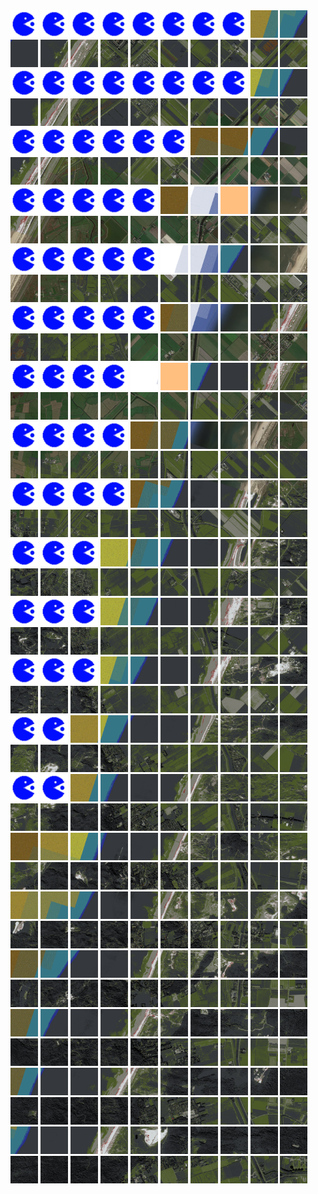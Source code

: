 <html>
<div>
<img src="https://github.com/HakkaTjakka/NL_TILE_MAP/blob/main/source.png" height="44" width="44">
<img src="https://github.com/HakkaTjakka/NL_TILE_MAP/blob/main/source.png" height="44" width="44">
<img src="https://github.com/HakkaTjakka/NL_TILE_MAP/blob/main/source.png" height="44" width="44">
<img src="https://github.com/HakkaTjakka/NL_TILE_MAP/blob/main/source.png" height="44" width="44">
<img src="https://github.com/HakkaTjakka/NL_TILE_MAP/blob/main/source.png" height="44" width="44">
<img src="https://github.com/HakkaTjakka/NL_TILE_MAP/blob/main/source.png" height="44" width="44">
<img src="https://github.com/HakkaTjakka/NL_TILE_MAP/blob/main/source.png" height="44" width="44">
<img src="https://github.com/HakkaTjakka/NL_TILE_MAP/blob/main/source.png" height="44" width="44">
<img src="https://github.com/HakkaTjakka/NL_TILE_MAP/blob/main/18/617/-1063/r.6178.-10630.png" height="44" width="44">
<img src="https://github.com/HakkaTjakka/NL_TILE_MAP/blob/main/18/617/-1063/r.6179.-10630.png" height="44" width="44">
<img src="https://github.com/HakkaTjakka/NL_TILE_MAP/blob/main/18/618/-1063/r.6180.-10630.png" height="44" width="44">
<img src="https://github.com/HakkaTjakka/NL_TILE_MAP/blob/main/18/618/-1063/r.6181.-10630.png" height="44" width="44">
<img src="https://github.com/HakkaTjakka/NL_TILE_MAP/blob/main/18/618/-1063/r.6182.-10630.png" height="44" width="44">
<img src="https://github.com/HakkaTjakka/NL_TILE_MAP/blob/main/18/618/-1063/r.6183.-10630.png" height="44" width="44">
<img src="https://github.com/HakkaTjakka/NL_TILE_MAP/blob/main/18/618/-1063/r.6184.-10630.png" height="44" width="44">
<img src="https://github.com/HakkaTjakka/NL_TILE_MAP/blob/main/18/618/-1063/r.6185.-10630.png" height="44" width="44">
<img src="https://github.com/HakkaTjakka/NL_TILE_MAP/blob/main/18/618/-1063/r.6186.-10630.png" height="44" width="44">
<img src="https://github.com/HakkaTjakka/NL_TILE_MAP/blob/main/18/618/-1063/r.6187.-10630.png" height="44" width="44">
<img src="https://github.com/HakkaTjakka/NL_TILE_MAP/blob/main/18/618/-1063/r.6188.-10630.png" height="44" width="44">
<img src="https://github.com/HakkaTjakka/NL_TILE_MAP/blob/main/18/618/-1063/r.6189.-10630.png" height="44" width="44">
<br>
<img src="https://github.com/HakkaTjakka/NL_TILE_MAP/blob/main/source.png" height="44" width="44">
<img src="https://github.com/HakkaTjakka/NL_TILE_MAP/blob/main/source.png" height="44" width="44">
<img src="https://github.com/HakkaTjakka/NL_TILE_MAP/blob/main/source.png" height="44" width="44">
<img src="https://github.com/HakkaTjakka/NL_TILE_MAP/blob/main/source.png" height="44" width="44">
<img src="https://github.com/HakkaTjakka/NL_TILE_MAP/blob/main/source.png" height="44" width="44">
<img src="https://github.com/HakkaTjakka/NL_TILE_MAP/blob/main/source.png" height="44" width="44">
<img src="https://github.com/HakkaTjakka/NL_TILE_MAP/blob/main/source.png" height="44" width="44">
<img src="https://github.com/HakkaTjakka/NL_TILE_MAP/blob/main/source.png" height="44" width="44">
<img src="https://github.com/HakkaTjakka/NL_TILE_MAP/blob/main/18/617/-1063/r.6178.-10629.png" height="44" width="44">
<img src="https://github.com/HakkaTjakka/NL_TILE_MAP/blob/main/18/617/-1063/r.6179.-10629.png" height="44" width="44">
<img src="https://github.com/HakkaTjakka/NL_TILE_MAP/blob/main/18/618/-1063/r.6180.-10629.png" height="44" width="44">
<img src="https://github.com/HakkaTjakka/NL_TILE_MAP/blob/main/18/618/-1063/r.6181.-10629.png" height="44" width="44">
<img src="https://github.com/HakkaTjakka/NL_TILE_MAP/blob/main/18/618/-1063/r.6182.-10629.png" height="44" width="44">
<img src="https://github.com/HakkaTjakka/NL_TILE_MAP/blob/main/18/618/-1063/r.6183.-10629.png" height="44" width="44">
<img src="https://github.com/HakkaTjakka/NL_TILE_MAP/blob/main/18/618/-1063/r.6184.-10629.png" height="44" width="44">
<img src="https://github.com/HakkaTjakka/NL_TILE_MAP/blob/main/18/618/-1063/r.6185.-10629.png" height="44" width="44">
<img src="https://github.com/HakkaTjakka/NL_TILE_MAP/blob/main/18/618/-1063/r.6186.-10629.png" height="44" width="44">
<img src="https://github.com/HakkaTjakka/NL_TILE_MAP/blob/main/18/618/-1063/r.6187.-10629.png" height="44" width="44">
<img src="https://github.com/HakkaTjakka/NL_TILE_MAP/blob/main/18/618/-1063/r.6188.-10629.png" height="44" width="44">
<img src="https://github.com/HakkaTjakka/NL_TILE_MAP/blob/main/18/618/-1063/r.6189.-10629.png" height="44" width="44">
<br>
<img src="https://github.com/HakkaTjakka/NL_TILE_MAP/blob/main/source.png" height="44" width="44">
<img src="https://github.com/HakkaTjakka/NL_TILE_MAP/blob/main/source.png" height="44" width="44">
<img src="https://github.com/HakkaTjakka/NL_TILE_MAP/blob/main/source.png" height="44" width="44">
<img src="https://github.com/HakkaTjakka/NL_TILE_MAP/blob/main/source.png" height="44" width="44">
<img src="https://github.com/HakkaTjakka/NL_TILE_MAP/blob/main/source.png" height="44" width="44">
<img src="https://github.com/HakkaTjakka/NL_TILE_MAP/blob/main/source.png" height="44" width="44">
<img src="https://github.com/HakkaTjakka/NL_TILE_MAP/blob/main/18/617/-1063/r.6176.-10628.png" height="44" width="44">
<img src="https://github.com/HakkaTjakka/NL_TILE_MAP/blob/main/18/617/-1063/r.6177.-10628.png" height="44" width="44">
<img src="https://github.com/HakkaTjakka/NL_TILE_MAP/blob/main/18/617/-1063/r.6178.-10628.png" height="44" width="44">
<img src="https://github.com/HakkaTjakka/NL_TILE_MAP/blob/main/18/617/-1063/r.6179.-10628.png" height="44" width="44">
<img src="https://github.com/HakkaTjakka/NL_TILE_MAP/blob/main/18/618/-1063/r.6180.-10628.png" height="44" width="44">
<img src="https://github.com/HakkaTjakka/NL_TILE_MAP/blob/main/18/618/-1063/r.6181.-10628.png" height="44" width="44">
<img src="https://github.com/HakkaTjakka/NL_TILE_MAP/blob/main/18/618/-1063/r.6182.-10628.png" height="44" width="44">
<img src="https://github.com/HakkaTjakka/NL_TILE_MAP/blob/main/18/618/-1063/r.6183.-10628.png" height="44" width="44">
<img src="https://github.com/HakkaTjakka/NL_TILE_MAP/blob/main/18/618/-1063/r.6184.-10628.png" height="44" width="44">
<img src="https://github.com/HakkaTjakka/NL_TILE_MAP/blob/main/18/618/-1063/r.6185.-10628.png" height="44" width="44">
<img src="https://github.com/HakkaTjakka/NL_TILE_MAP/blob/main/18/618/-1063/r.6186.-10628.png" height="44" width="44">
<img src="https://github.com/HakkaTjakka/NL_TILE_MAP/blob/main/18/618/-1063/r.6187.-10628.png" height="44" width="44">
<img src="https://github.com/HakkaTjakka/NL_TILE_MAP/blob/main/18/618/-1063/r.6188.-10628.png" height="44" width="44">
<img src="https://github.com/HakkaTjakka/NL_TILE_MAP/blob/main/18/618/-1063/r.6189.-10628.png" height="44" width="44">
<br>
<img src="https://github.com/HakkaTjakka/NL_TILE_MAP/blob/main/source.png" height="44" width="44">
<img src="https://github.com/HakkaTjakka/NL_TILE_MAP/blob/main/source.png" height="44" width="44">
<img src="https://github.com/HakkaTjakka/NL_TILE_MAP/blob/main/source.png" height="44" width="44">
<img src="https://github.com/HakkaTjakka/NL_TILE_MAP/blob/main/source.png" height="44" width="44">
<img src="https://github.com/HakkaTjakka/NL_TILE_MAP/blob/main/source.png" height="44" width="44">
<img src="https://github.com/HakkaTjakka/NL_TILE_MAP/blob/main/18/617/-1063/r.6175.-10627.png" height="44" width="44">
<img src="https://github.com/HakkaTjakka/NL_TILE_MAP/blob/main/18/617/-1063/r.6176.-10627.png" height="44" width="44">
<img src="https://github.com/HakkaTjakka/NL_TILE_MAP/blob/main/18/617/-1063/r.6177.-10627.png" height="44" width="44">
<img src="https://github.com/HakkaTjakka/NL_TILE_MAP/blob/main/18/617/-1063/r.6178.-10627.png" height="44" width="44">
<img src="https://github.com/HakkaTjakka/NL_TILE_MAP/blob/main/18/617/-1063/r.6179.-10627.png" height="44" width="44">
<img src="https://github.com/HakkaTjakka/NL_TILE_MAP/blob/main/18/618/-1063/r.6180.-10627.png" height="44" width="44">
<img src="https://github.com/HakkaTjakka/NL_TILE_MAP/blob/main/18/618/-1063/r.6181.-10627.png" height="44" width="44">
<img src="https://github.com/HakkaTjakka/NL_TILE_MAP/blob/main/18/618/-1063/r.6182.-10627.png" height="44" width="44">
<img src="https://github.com/HakkaTjakka/NL_TILE_MAP/blob/main/18/618/-1063/r.6183.-10627.png" height="44" width="44">
<img src="https://github.com/HakkaTjakka/NL_TILE_MAP/blob/main/18/618/-1063/r.6184.-10627.png" height="44" width="44">
<img src="https://github.com/HakkaTjakka/NL_TILE_MAP/blob/main/18/618/-1063/r.6185.-10627.png" height="44" width="44">
<img src="https://github.com/HakkaTjakka/NL_TILE_MAP/blob/main/18/618/-1063/r.6186.-10627.png" height="44" width="44">
<img src="https://github.com/HakkaTjakka/NL_TILE_MAP/blob/main/18/618/-1063/r.6187.-10627.png" height="44" width="44">
<img src="https://github.com/HakkaTjakka/NL_TILE_MAP/blob/main/18/618/-1063/r.6188.-10627.png" height="44" width="44">
<img src="https://github.com/HakkaTjakka/NL_TILE_MAP/blob/main/18/618/-1063/r.6189.-10627.png" height="44" width="44">
<br>
<img src="https://github.com/HakkaTjakka/NL_TILE_MAP/blob/main/source.png" height="44" width="44">
<img src="https://github.com/HakkaTjakka/NL_TILE_MAP/blob/main/source.png" height="44" width="44">
<img src="https://github.com/HakkaTjakka/NL_TILE_MAP/blob/main/source.png" height="44" width="44">
<img src="https://github.com/HakkaTjakka/NL_TILE_MAP/blob/main/source.png" height="44" width="44">
<img src="https://github.com/HakkaTjakka/NL_TILE_MAP/blob/main/source.png" height="44" width="44">
<img src="https://github.com/HakkaTjakka/NL_TILE_MAP/blob/main/18/617/-1063/r.6175.-10626.png" height="44" width="44">
<img src="https://github.com/HakkaTjakka/NL_TILE_MAP/blob/main/18/617/-1063/r.6176.-10626.png" height="44" width="44">
<img src="https://github.com/HakkaTjakka/NL_TILE_MAP/blob/main/18/617/-1063/r.6177.-10626.png" height="44" width="44">
<img src="https://github.com/HakkaTjakka/NL_TILE_MAP/blob/main/18/617/-1063/r.6178.-10626.png" height="44" width="44">
<img src="https://github.com/HakkaTjakka/NL_TILE_MAP/blob/main/18/617/-1063/r.6179.-10626.png" height="44" width="44">
<img src="https://github.com/HakkaTjakka/NL_TILE_MAP/blob/main/18/618/-1063/r.6180.-10626.png" height="44" width="44">
<img src="https://github.com/HakkaTjakka/NL_TILE_MAP/blob/main/18/618/-1063/r.6181.-10626.png" height="44" width="44">
<img src="https://github.com/HakkaTjakka/NL_TILE_MAP/blob/main/18/618/-1063/r.6182.-10626.png" height="44" width="44">
<img src="https://github.com/HakkaTjakka/NL_TILE_MAP/blob/main/18/618/-1063/r.6183.-10626.png" height="44" width="44">
<img src="https://github.com/HakkaTjakka/NL_TILE_MAP/blob/main/18/618/-1063/r.6184.-10626.png" height="44" width="44">
<img src="https://github.com/HakkaTjakka/NL_TILE_MAP/blob/main/18/618/-1063/r.6185.-10626.png" height="44" width="44">
<img src="https://github.com/HakkaTjakka/NL_TILE_MAP/blob/main/18/618/-1063/r.6186.-10626.png" height="44" width="44">
<img src="https://github.com/HakkaTjakka/NL_TILE_MAP/blob/main/18/618/-1063/r.6187.-10626.png" height="44" width="44">
<img src="https://github.com/HakkaTjakka/NL_TILE_MAP/blob/main/18/618/-1063/r.6188.-10626.png" height="44" width="44">
<img src="https://github.com/HakkaTjakka/NL_TILE_MAP/blob/main/18/618/-1063/r.6189.-10626.png" height="44" width="44">
<br>
<img src="https://github.com/HakkaTjakka/NL_TILE_MAP/blob/main/source.png" height="44" width="44">
<img src="https://github.com/HakkaTjakka/NL_TILE_MAP/blob/main/source.png" height="44" width="44">
<img src="https://github.com/HakkaTjakka/NL_TILE_MAP/blob/main/source.png" height="44" width="44">
<img src="https://github.com/HakkaTjakka/NL_TILE_MAP/blob/main/source.png" height="44" width="44">
<img src="https://github.com/HakkaTjakka/NL_TILE_MAP/blob/main/source.png" height="44" width="44">
<img src="https://github.com/HakkaTjakka/NL_TILE_MAP/blob/main/18/617/-1063/r.6175.-10625.png" height="44" width="44">
<img src="https://github.com/HakkaTjakka/NL_TILE_MAP/blob/main/18/617/-1063/r.6176.-10625.png" height="44" width="44">
<img src="https://github.com/HakkaTjakka/NL_TILE_MAP/blob/main/18/617/-1063/r.6177.-10625.png" height="44" width="44">
<img src="https://github.com/HakkaTjakka/NL_TILE_MAP/blob/main/18/617/-1063/r.6178.-10625.png" height="44" width="44">
<img src="https://github.com/HakkaTjakka/NL_TILE_MAP/blob/main/18/617/-1063/r.6179.-10625.png" height="44" width="44">
<img src="https://github.com/HakkaTjakka/NL_TILE_MAP/blob/main/18/618/-1063/r.6180.-10625.png" height="44" width="44">
<img src="https://github.com/HakkaTjakka/NL_TILE_MAP/blob/main/18/618/-1063/r.6181.-10625.png" height="44" width="44">
<img src="https://github.com/HakkaTjakka/NL_TILE_MAP/blob/main/18/618/-1063/r.6182.-10625.png" height="44" width="44">
<img src="https://github.com/HakkaTjakka/NL_TILE_MAP/blob/main/18/618/-1063/r.6183.-10625.png" height="44" width="44">
<img src="https://github.com/HakkaTjakka/NL_TILE_MAP/blob/main/18/618/-1063/r.6184.-10625.png" height="44" width="44">
<img src="https://github.com/HakkaTjakka/NL_TILE_MAP/blob/main/18/618/-1063/r.6185.-10625.png" height="44" width="44">
<img src="https://github.com/HakkaTjakka/NL_TILE_MAP/blob/main/18/618/-1063/r.6186.-10625.png" height="44" width="44">
<img src="https://github.com/HakkaTjakka/NL_TILE_MAP/blob/main/18/618/-1063/r.6187.-10625.png" height="44" width="44">
<img src="https://github.com/HakkaTjakka/NL_TILE_MAP/blob/main/18/618/-1063/r.6188.-10625.png" height="44" width="44">
<img src="https://github.com/HakkaTjakka/NL_TILE_MAP/blob/main/18/618/-1063/r.6189.-10625.png" height="44" width="44">
<br>
<img src="https://github.com/HakkaTjakka/NL_TILE_MAP/blob/main/source.png" height="44" width="44">
<img src="https://github.com/HakkaTjakka/NL_TILE_MAP/blob/main/source.png" height="44" width="44">
<img src="https://github.com/HakkaTjakka/NL_TILE_MAP/blob/main/source.png" height="44" width="44">
<img src="https://github.com/HakkaTjakka/NL_TILE_MAP/blob/main/source.png" height="44" width="44">
<img src="https://github.com/HakkaTjakka/NL_TILE_MAP/blob/main/18/617/-1063/r.6174.-10624.png" height="44" width="44">
<img src="https://github.com/HakkaTjakka/NL_TILE_MAP/blob/main/18/617/-1063/r.6175.-10624.png" height="44" width="44">
<img src="https://github.com/HakkaTjakka/NL_TILE_MAP/blob/main/18/617/-1063/r.6176.-10624.png" height="44" width="44">
<img src="https://github.com/HakkaTjakka/NL_TILE_MAP/blob/main/18/617/-1063/r.6177.-10624.png" height="44" width="44">
<img src="https://github.com/HakkaTjakka/NL_TILE_MAP/blob/main/18/617/-1063/r.6178.-10624.png" height="44" width="44">
<img src="https://github.com/HakkaTjakka/NL_TILE_MAP/blob/main/18/617/-1063/r.6179.-10624.png" height="44" width="44">
<img src="https://github.com/HakkaTjakka/NL_TILE_MAP/blob/main/18/618/-1063/r.6180.-10624.png" height="44" width="44">
<img src="https://github.com/HakkaTjakka/NL_TILE_MAP/blob/main/18/618/-1063/r.6181.-10624.png" height="44" width="44">
<img src="https://github.com/HakkaTjakka/NL_TILE_MAP/blob/main/18/618/-1063/r.6182.-10624.png" height="44" width="44">
<img src="https://github.com/HakkaTjakka/NL_TILE_MAP/blob/main/18/618/-1063/r.6183.-10624.png" height="44" width="44">
<img src="https://github.com/HakkaTjakka/NL_TILE_MAP/blob/main/18/618/-1063/r.6184.-10624.png" height="44" width="44">
<img src="https://github.com/HakkaTjakka/NL_TILE_MAP/blob/main/18/618/-1063/r.6185.-10624.png" height="44" width="44">
<img src="https://github.com/HakkaTjakka/NL_TILE_MAP/blob/main/18/618/-1063/r.6186.-10624.png" height="44" width="44">
<img src="https://github.com/HakkaTjakka/NL_TILE_MAP/blob/main/18/618/-1063/r.6187.-10624.png" height="44" width="44">
<img src="https://github.com/HakkaTjakka/NL_TILE_MAP/blob/main/18/618/-1063/r.6188.-10624.png" height="44" width="44">
<img src="https://github.com/HakkaTjakka/NL_TILE_MAP/blob/main/18/618/-1063/r.6189.-10624.png" height="44" width="44">
<br>
<img src="https://github.com/HakkaTjakka/NL_TILE_MAP/blob/main/source.png" height="44" width="44">
<img src="https://github.com/HakkaTjakka/NL_TILE_MAP/blob/main/source.png" height="44" width="44">
<img src="https://github.com/HakkaTjakka/NL_TILE_MAP/blob/main/source.png" height="44" width="44">
<img src="https://github.com/HakkaTjakka/NL_TILE_MAP/blob/main/source.png" height="44" width="44">
<img src="https://github.com/HakkaTjakka/NL_TILE_MAP/blob/main/18/617/-1063/r.6174.-10623.png" height="44" width="44">
<img src="https://github.com/HakkaTjakka/NL_TILE_MAP/blob/main/18/617/-1063/r.6175.-10623.png" height="44" width="44">
<img src="https://github.com/HakkaTjakka/NL_TILE_MAP/blob/main/18/617/-1063/r.6176.-10623.png" height="44" width="44">
<img src="https://github.com/HakkaTjakka/NL_TILE_MAP/blob/main/18/617/-1063/r.6177.-10623.png" height="44" width="44">
<img src="https://github.com/HakkaTjakka/NL_TILE_MAP/blob/main/18/617/-1063/r.6178.-10623.png" height="44" width="44">
<img src="https://github.com/HakkaTjakka/NL_TILE_MAP/blob/main/18/617/-1063/r.6179.-10623.png" height="44" width="44">
<img src="https://github.com/HakkaTjakka/NL_TILE_MAP/blob/main/18/618/-1063/r.6180.-10623.png" height="44" width="44">
<img src="https://github.com/HakkaTjakka/NL_TILE_MAP/blob/main/18/618/-1063/r.6181.-10623.png" height="44" width="44">
<img src="https://github.com/HakkaTjakka/NL_TILE_MAP/blob/main/18/618/-1063/r.6182.-10623.png" height="44" width="44">
<img src="https://github.com/HakkaTjakka/NL_TILE_MAP/blob/main/18/618/-1063/r.6183.-10623.png" height="44" width="44">
<img src="https://github.com/HakkaTjakka/NL_TILE_MAP/blob/main/18/618/-1063/r.6184.-10623.png" height="44" width="44">
<img src="https://github.com/HakkaTjakka/NL_TILE_MAP/blob/main/18/618/-1063/r.6185.-10623.png" height="44" width="44">
<img src="https://github.com/HakkaTjakka/NL_TILE_MAP/blob/main/18/618/-1063/r.6186.-10623.png" height="44" width="44">
<img src="https://github.com/HakkaTjakka/NL_TILE_MAP/blob/main/18/618/-1063/r.6187.-10623.png" height="44" width="44">
<img src="https://github.com/HakkaTjakka/NL_TILE_MAP/blob/main/18/618/-1063/r.6188.-10623.png" height="44" width="44">
<img src="https://github.com/HakkaTjakka/NL_TILE_MAP/blob/main/18/618/-1063/r.6189.-10623.png" height="44" width="44">
<br>
<img src="https://github.com/HakkaTjakka/NL_TILE_MAP/blob/main/source.png" height="44" width="44">
<img src="https://github.com/HakkaTjakka/NL_TILE_MAP/blob/main/source.png" height="44" width="44">
<img src="https://github.com/HakkaTjakka/NL_TILE_MAP/blob/main/source.png" height="44" width="44">
<img src="https://github.com/HakkaTjakka/NL_TILE_MAP/blob/main/source.png" height="44" width="44">
<img src="https://github.com/HakkaTjakka/NL_TILE_MAP/blob/main/18/617/-1063/r.6174.-10622.png" height="44" width="44">
<img src="https://github.com/HakkaTjakka/NL_TILE_MAP/blob/main/18/617/-1063/r.6175.-10622.png" height="44" width="44">
<img src="https://github.com/HakkaTjakka/NL_TILE_MAP/blob/main/18/617/-1063/r.6176.-10622.png" height="44" width="44">
<img src="https://github.com/HakkaTjakka/NL_TILE_MAP/blob/main/18/617/-1063/r.6177.-10622.png" height="44" width="44">
<img src="https://github.com/HakkaTjakka/NL_TILE_MAP/blob/main/18/617/-1063/r.6178.-10622.png" height="44" width="44">
<img src="https://github.com/HakkaTjakka/NL_TILE_MAP/blob/main/18/617/-1063/r.6179.-10622.png" height="44" width="44">
<img src="https://github.com/HakkaTjakka/NL_TILE_MAP/blob/main/18/618/-1063/r.6180.-10622.png" height="44" width="44">
<img src="https://github.com/HakkaTjakka/NL_TILE_MAP/blob/main/18/618/-1063/r.6181.-10622.png" height="44" width="44">
<img src="https://github.com/HakkaTjakka/NL_TILE_MAP/blob/main/18/618/-1063/r.6182.-10622.png" height="44" width="44">
<img src="https://github.com/HakkaTjakka/NL_TILE_MAP/blob/main/18/618/-1063/r.6183.-10622.png" height="44" width="44">
<img src="https://github.com/HakkaTjakka/NL_TILE_MAP/blob/main/18/618/-1063/r.6184.-10622.png" height="44" width="44">
<img src="https://github.com/HakkaTjakka/NL_TILE_MAP/blob/main/18/618/-1063/r.6185.-10622.png" height="44" width="44">
<img src="https://github.com/HakkaTjakka/NL_TILE_MAP/blob/main/18/618/-1063/r.6186.-10622.png" height="44" width="44">
<img src="https://github.com/HakkaTjakka/NL_TILE_MAP/blob/main/18/618/-1063/r.6187.-10622.png" height="44" width="44">
<img src="https://github.com/HakkaTjakka/NL_TILE_MAP/blob/main/18/618/-1063/r.6188.-10622.png" height="44" width="44">
<img src="https://github.com/HakkaTjakka/NL_TILE_MAP/blob/main/18/618/-1063/r.6189.-10622.png" height="44" width="44">
<br>
<img src="https://github.com/HakkaTjakka/NL_TILE_MAP/blob/main/source.png" height="44" width="44">
<img src="https://github.com/HakkaTjakka/NL_TILE_MAP/blob/main/source.png" height="44" width="44">
<img src="https://github.com/HakkaTjakka/NL_TILE_MAP/blob/main/source.png" height="44" width="44">
<img src="https://github.com/HakkaTjakka/NL_TILE_MAP/blob/main/18/617/-1063/r.6173.-10621.png" height="44" width="44">
<img src="https://github.com/HakkaTjakka/NL_TILE_MAP/blob/main/18/617/-1063/r.6174.-10621.png" height="44" width="44">
<img src="https://github.com/HakkaTjakka/NL_TILE_MAP/blob/main/18/617/-1063/r.6175.-10621.png" height="44" width="44">
<img src="https://github.com/HakkaTjakka/NL_TILE_MAP/blob/main/18/617/-1063/r.6176.-10621.png" height="44" width="44">
<img src="https://github.com/HakkaTjakka/NL_TILE_MAP/blob/main/18/617/-1063/r.6177.-10621.png" height="44" width="44">
<img src="https://github.com/HakkaTjakka/NL_TILE_MAP/blob/main/18/617/-1063/r.6178.-10621.png" height="44" width="44">
<img src="https://github.com/HakkaTjakka/NL_TILE_MAP/blob/main/18/617/-1063/r.6179.-10621.png" height="44" width="44">
<img src="https://github.com/HakkaTjakka/NL_TILE_MAP/blob/main/18/618/-1063/r.6180.-10621.png" height="44" width="44">
<img src="https://github.com/HakkaTjakka/NL_TILE_MAP/blob/main/18/618/-1063/r.6181.-10621.png" height="44" width="44">
<img src="https://github.com/HakkaTjakka/NL_TILE_MAP/blob/main/18/618/-1063/r.6182.-10621.png" height="44" width="44">
<img src="https://github.com/HakkaTjakka/NL_TILE_MAP/blob/main/18/618/-1063/r.6183.-10621.png" height="44" width="44">
<img src="https://github.com/HakkaTjakka/NL_TILE_MAP/blob/main/18/618/-1063/r.6184.-10621.png" height="44" width="44">
<img src="https://github.com/HakkaTjakka/NL_TILE_MAP/blob/main/18/618/-1063/r.6185.-10621.png" height="44" width="44">
<img src="https://github.com/HakkaTjakka/NL_TILE_MAP/blob/main/18/618/-1063/r.6186.-10621.png" height="44" width="44">
<img src="https://github.com/HakkaTjakka/NL_TILE_MAP/blob/main/18/618/-1063/r.6187.-10621.png" height="44" width="44">
<img src="https://github.com/HakkaTjakka/NL_TILE_MAP/blob/main/18/618/-1063/r.6188.-10621.png" height="44" width="44">
<img src="https://github.com/HakkaTjakka/NL_TILE_MAP/blob/main/18/618/-1063/r.6189.-10621.png" height="44" width="44">
<br>
<img src="https://github.com/HakkaTjakka/NL_TILE_MAP/blob/main/source.png" height="44" width="44">
<img src="https://github.com/HakkaTjakka/NL_TILE_MAP/blob/main/source.png" height="44" width="44">
<img src="https://github.com/HakkaTjakka/NL_TILE_MAP/blob/main/source.png" height="44" width="44">
<img src="https://github.com/HakkaTjakka/NL_TILE_MAP/blob/main/18/617/-1062/r.6173.-10620.png" height="44" width="44">
<img src="https://github.com/HakkaTjakka/NL_TILE_MAP/blob/main/18/617/-1062/r.6174.-10620.png" height="44" width="44">
<img src="https://github.com/HakkaTjakka/NL_TILE_MAP/blob/main/18/617/-1062/r.6175.-10620.png" height="44" width="44">
<img src="https://github.com/HakkaTjakka/NL_TILE_MAP/blob/main/18/617/-1062/r.6176.-10620.png" height="44" width="44">
<img src="https://github.com/HakkaTjakka/NL_TILE_MAP/blob/main/18/617/-1062/r.6177.-10620.png" height="44" width="44">
<img src="https://github.com/HakkaTjakka/NL_TILE_MAP/blob/main/18/617/-1062/r.6178.-10620.png" height="44" width="44">
<img src="https://github.com/HakkaTjakka/NL_TILE_MAP/blob/main/18/617/-1062/r.6179.-10620.png" height="44" width="44">
<img src="https://github.com/HakkaTjakka/NL_TILE_MAP/blob/main/18/618/-1062/r.6180.-10620.png" height="44" width="44">
<img src="https://github.com/HakkaTjakka/NL_TILE_MAP/blob/main/18/618/-1062/r.6181.-10620.png" height="44" width="44">
<img src="https://github.com/HakkaTjakka/NL_TILE_MAP/blob/main/18/618/-1062/r.6182.-10620.png" height="44" width="44">
<img src="https://github.com/HakkaTjakka/NL_TILE_MAP/blob/main/18/618/-1062/r.6183.-10620.png" height="44" width="44">
<img src="https://github.com/HakkaTjakka/NL_TILE_MAP/blob/main/18/618/-1062/r.6184.-10620.png" height="44" width="44">
<img src="https://github.com/HakkaTjakka/NL_TILE_MAP/blob/main/18/618/-1062/r.6185.-10620.png" height="44" width="44">
<img src="https://github.com/HakkaTjakka/NL_TILE_MAP/blob/main/18/618/-1062/r.6186.-10620.png" height="44" width="44">
<img src="https://github.com/HakkaTjakka/NL_TILE_MAP/blob/main/18/618/-1062/r.6187.-10620.png" height="44" width="44">
<img src="https://github.com/HakkaTjakka/NL_TILE_MAP/blob/main/18/618/-1062/r.6188.-10620.png" height="44" width="44">
<img src="https://github.com/HakkaTjakka/NL_TILE_MAP/blob/main/18/618/-1062/r.6189.-10620.png" height="44" width="44">
<br>
<img src="https://github.com/HakkaTjakka/NL_TILE_MAP/blob/main/source.png" height="44" width="44">
<img src="https://github.com/HakkaTjakka/NL_TILE_MAP/blob/main/source.png" height="44" width="44">
<img src="https://github.com/HakkaTjakka/NL_TILE_MAP/blob/main/source.png" height="44" width="44">
<img src="https://github.com/HakkaTjakka/NL_TILE_MAP/blob/main/18/617/-1062/r.6173.-10619.png" height="44" width="44">
<img src="https://github.com/HakkaTjakka/NL_TILE_MAP/blob/main/18/617/-1062/r.6174.-10619.png" height="44" width="44">
<img src="https://github.com/HakkaTjakka/NL_TILE_MAP/blob/main/18/617/-1062/r.6175.-10619.png" height="44" width="44">
<img src="https://github.com/HakkaTjakka/NL_TILE_MAP/blob/main/18/617/-1062/r.6176.-10619.png" height="44" width="44">
<img src="https://github.com/HakkaTjakka/NL_TILE_MAP/blob/main/18/617/-1062/r.6177.-10619.png" height="44" width="44">
<img src="https://github.com/HakkaTjakka/NL_TILE_MAP/blob/main/18/617/-1062/r.6178.-10619.png" height="44" width="44">
<img src="https://github.com/HakkaTjakka/NL_TILE_MAP/blob/main/18/617/-1062/r.6179.-10619.png" height="44" width="44">
<img src="https://github.com/HakkaTjakka/NL_TILE_MAP/blob/main/18/618/-1062/r.6180.-10619.png" height="44" width="44">
<img src="https://github.com/HakkaTjakka/NL_TILE_MAP/blob/main/18/618/-1062/r.6181.-10619.png" height="44" width="44">
<img src="https://github.com/HakkaTjakka/NL_TILE_MAP/blob/main/18/618/-1062/r.6182.-10619.png" height="44" width="44">
<img src="https://github.com/HakkaTjakka/NL_TILE_MAP/blob/main/18/618/-1062/r.6183.-10619.png" height="44" width="44">
<img src="https://github.com/HakkaTjakka/NL_TILE_MAP/blob/main/18/618/-1062/r.6184.-10619.png" height="44" width="44">
<img src="https://github.com/HakkaTjakka/NL_TILE_MAP/blob/main/18/618/-1062/r.6185.-10619.png" height="44" width="44">
<img src="https://github.com/HakkaTjakka/NL_TILE_MAP/blob/main/18/618/-1062/r.6186.-10619.png" height="44" width="44">
<img src="https://github.com/HakkaTjakka/NL_TILE_MAP/blob/main/18/618/-1062/r.6187.-10619.png" height="44" width="44">
<img src="https://github.com/HakkaTjakka/NL_TILE_MAP/blob/main/18/618/-1062/r.6188.-10619.png" height="44" width="44">
<img src="https://github.com/HakkaTjakka/NL_TILE_MAP/blob/main/18/618/-1062/r.6189.-10619.png" height="44" width="44">
<br>
<img src="https://github.com/HakkaTjakka/NL_TILE_MAP/blob/main/source.png" height="44" width="44">
<img src="https://github.com/HakkaTjakka/NL_TILE_MAP/blob/main/source.png" height="44" width="44">
<img src="https://github.com/HakkaTjakka/NL_TILE_MAP/blob/main/18/617/-1062/r.6172.-10618.png" height="44" width="44">
<img src="https://github.com/HakkaTjakka/NL_TILE_MAP/blob/main/18/617/-1062/r.6173.-10618.png" height="44" width="44">
<img src="https://github.com/HakkaTjakka/NL_TILE_MAP/blob/main/18/617/-1062/r.6174.-10618.png" height="44" width="44">
<img src="https://github.com/HakkaTjakka/NL_TILE_MAP/blob/main/18/617/-1062/r.6175.-10618.png" height="44" width="44">
<img src="https://github.com/HakkaTjakka/NL_TILE_MAP/blob/main/18/617/-1062/r.6176.-10618.png" height="44" width="44">
<img src="https://github.com/HakkaTjakka/NL_TILE_MAP/blob/main/18/617/-1062/r.6177.-10618.png" height="44" width="44">
<img src="https://github.com/HakkaTjakka/NL_TILE_MAP/blob/main/18/617/-1062/r.6178.-10618.png" height="44" width="44">
<img src="https://github.com/HakkaTjakka/NL_TILE_MAP/blob/main/18/617/-1062/r.6179.-10618.png" height="44" width="44">
<img src="https://github.com/HakkaTjakka/NL_TILE_MAP/blob/main/18/618/-1062/r.6180.-10618.png" height="44" width="44">
<img src="https://github.com/HakkaTjakka/NL_TILE_MAP/blob/main/18/618/-1062/r.6181.-10618.png" height="44" width="44">
<img src="https://github.com/HakkaTjakka/NL_TILE_MAP/blob/main/18/618/-1062/r.6182.-10618.png" height="44" width="44">
<img src="https://github.com/HakkaTjakka/NL_TILE_MAP/blob/main/18/618/-1062/r.6183.-10618.png" height="44" width="44">
<img src="https://github.com/HakkaTjakka/NL_TILE_MAP/blob/main/18/618/-1062/r.6184.-10618.png" height="44" width="44">
<img src="https://github.com/HakkaTjakka/NL_TILE_MAP/blob/main/18/618/-1062/r.6185.-10618.png" height="44" width="44">
<img src="https://github.com/HakkaTjakka/NL_TILE_MAP/blob/main/18/618/-1062/r.6186.-10618.png" height="44" width="44">
<img src="https://github.com/HakkaTjakka/NL_TILE_MAP/blob/main/18/618/-1062/r.6187.-10618.png" height="44" width="44">
<img src="https://github.com/HakkaTjakka/NL_TILE_MAP/blob/main/18/618/-1062/r.6188.-10618.png" height="44" width="44">
<img src="https://github.com/HakkaTjakka/NL_TILE_MAP/blob/main/18/618/-1062/r.6189.-10618.png" height="44" width="44">
<br>
<img src="https://github.com/HakkaTjakka/NL_TILE_MAP/blob/main/source.png" height="44" width="44">
<img src="https://github.com/HakkaTjakka/NL_TILE_MAP/blob/main/source.png" height="44" width="44">
<img src="https://github.com/HakkaTjakka/NL_TILE_MAP/blob/main/18/617/-1062/r.6172.-10617.png" height="44" width="44">
<img src="https://github.com/HakkaTjakka/NL_TILE_MAP/blob/main/18/617/-1062/r.6173.-10617.png" height="44" width="44">
<img src="https://github.com/HakkaTjakka/NL_TILE_MAP/blob/main/18/617/-1062/r.6174.-10617.png" height="44" width="44">
<img src="https://github.com/HakkaTjakka/NL_TILE_MAP/blob/main/18/617/-1062/r.6175.-10617.png" height="44" width="44">
<img src="https://github.com/HakkaTjakka/NL_TILE_MAP/blob/main/18/617/-1062/r.6176.-10617.png" height="44" width="44">
<img src="https://github.com/HakkaTjakka/NL_TILE_MAP/blob/main/18/617/-1062/r.6177.-10617.png" height="44" width="44">
<img src="https://github.com/HakkaTjakka/NL_TILE_MAP/blob/main/18/617/-1062/r.6178.-10617.png" height="44" width="44">
<img src="https://github.com/HakkaTjakka/NL_TILE_MAP/blob/main/18/617/-1062/r.6179.-10617.png" height="44" width="44">
<img src="https://github.com/HakkaTjakka/NL_TILE_MAP/blob/main/18/618/-1062/r.6180.-10617.png" height="44" width="44">
<img src="https://github.com/HakkaTjakka/NL_TILE_MAP/blob/main/18/618/-1062/r.6181.-10617.png" height="44" width="44">
<img src="https://github.com/HakkaTjakka/NL_TILE_MAP/blob/main/18/618/-1062/r.6182.-10617.png" height="44" width="44">
<img src="https://github.com/HakkaTjakka/NL_TILE_MAP/blob/main/18/618/-1062/r.6183.-10617.png" height="44" width="44">
<img src="https://github.com/HakkaTjakka/NL_TILE_MAP/blob/main/18/618/-1062/r.6184.-10617.png" height="44" width="44">
<img src="https://github.com/HakkaTjakka/NL_TILE_MAP/blob/main/18/618/-1062/r.6185.-10617.png" height="44" width="44">
<img src="https://github.com/HakkaTjakka/NL_TILE_MAP/blob/main/18/618/-1062/r.6186.-10617.png" height="44" width="44">
<img src="https://github.com/HakkaTjakka/NL_TILE_MAP/blob/main/18/618/-1062/r.6187.-10617.png" height="44" width="44">
<img src="https://github.com/HakkaTjakka/NL_TILE_MAP/blob/main/18/618/-1062/r.6188.-10617.png" height="44" width="44">
<img src="https://github.com/HakkaTjakka/NL_TILE_MAP/blob/main/18/618/-1062/r.6189.-10617.png" height="44" width="44">
<br>
<img src="https://github.com/HakkaTjakka/NL_TILE_MAP/blob/main/18/617/-1062/r.6170.-10616.png" height="44" width="44">
<img src="https://github.com/HakkaTjakka/NL_TILE_MAP/blob/main/18/617/-1062/r.6171.-10616.png" height="44" width="44">
<img src="https://github.com/HakkaTjakka/NL_TILE_MAP/blob/main/18/617/-1062/r.6172.-10616.png" height="44" width="44">
<img src="https://github.com/HakkaTjakka/NL_TILE_MAP/blob/main/18/617/-1062/r.6173.-10616.png" height="44" width="44">
<img src="https://github.com/HakkaTjakka/NL_TILE_MAP/blob/main/18/617/-1062/r.6174.-10616.png" height="44" width="44">
<img src="https://github.com/HakkaTjakka/NL_TILE_MAP/blob/main/18/617/-1062/r.6175.-10616.png" height="44" width="44">
<img src="https://github.com/HakkaTjakka/NL_TILE_MAP/blob/main/18/617/-1062/r.6176.-10616.png" height="44" width="44">
<img src="https://github.com/HakkaTjakka/NL_TILE_MAP/blob/main/18/617/-1062/r.6177.-10616.png" height="44" width="44">
<img src="https://github.com/HakkaTjakka/NL_TILE_MAP/blob/main/18/617/-1062/r.6178.-10616.png" height="44" width="44">
<img src="https://github.com/HakkaTjakka/NL_TILE_MAP/blob/main/18/617/-1062/r.6179.-10616.png" height="44" width="44">
<img src="https://github.com/HakkaTjakka/NL_TILE_MAP/blob/main/18/618/-1062/r.6180.-10616.png" height="44" width="44">
<img src="https://github.com/HakkaTjakka/NL_TILE_MAP/blob/main/18/618/-1062/r.6181.-10616.png" height="44" width="44">
<img src="https://github.com/HakkaTjakka/NL_TILE_MAP/blob/main/18/618/-1062/r.6182.-10616.png" height="44" width="44">
<img src="https://github.com/HakkaTjakka/NL_TILE_MAP/blob/main/18/618/-1062/r.6183.-10616.png" height="44" width="44">
<img src="https://github.com/HakkaTjakka/NL_TILE_MAP/blob/main/18/618/-1062/r.6184.-10616.png" height="44" width="44">
<img src="https://github.com/HakkaTjakka/NL_TILE_MAP/blob/main/18/618/-1062/r.6185.-10616.png" height="44" width="44">
<img src="https://github.com/HakkaTjakka/NL_TILE_MAP/blob/main/18/618/-1062/r.6186.-10616.png" height="44" width="44">
<img src="https://github.com/HakkaTjakka/NL_TILE_MAP/blob/main/18/618/-1062/r.6187.-10616.png" height="44" width="44">
<img src="https://github.com/HakkaTjakka/NL_TILE_MAP/blob/main/18/618/-1062/r.6188.-10616.png" height="44" width="44">
<img src="https://github.com/HakkaTjakka/NL_TILE_MAP/blob/main/18/618/-1062/r.6189.-10616.png" height="44" width="44">
<br>
<img src="https://github.com/HakkaTjakka/NL_TILE_MAP/blob/main/18/617/-1062/r.6170.-10615.png" height="44" width="44">
<img src="https://github.com/HakkaTjakka/NL_TILE_MAP/blob/main/18/617/-1062/r.6171.-10615.png" height="44" width="44">
<img src="https://github.com/HakkaTjakka/NL_TILE_MAP/blob/main/18/617/-1062/r.6172.-10615.png" height="44" width="44">
<img src="https://github.com/HakkaTjakka/NL_TILE_MAP/blob/main/18/617/-1062/r.6173.-10615.png" height="44" width="44">
<img src="https://github.com/HakkaTjakka/NL_TILE_MAP/blob/main/18/617/-1062/r.6174.-10615.png" height="44" width="44">
<img src="https://github.com/HakkaTjakka/NL_TILE_MAP/blob/main/18/617/-1062/r.6175.-10615.png" height="44" width="44">
<img src="https://github.com/HakkaTjakka/NL_TILE_MAP/blob/main/18/617/-1062/r.6176.-10615.png" height="44" width="44">
<img src="https://github.com/HakkaTjakka/NL_TILE_MAP/blob/main/18/617/-1062/r.6177.-10615.png" height="44" width="44">
<img src="https://github.com/HakkaTjakka/NL_TILE_MAP/blob/main/18/617/-1062/r.6178.-10615.png" height="44" width="44">
<img src="https://github.com/HakkaTjakka/NL_TILE_MAP/blob/main/18/617/-1062/r.6179.-10615.png" height="44" width="44">
<img src="https://github.com/HakkaTjakka/NL_TILE_MAP/blob/main/18/618/-1062/r.6180.-10615.png" height="44" width="44">
<img src="https://github.com/HakkaTjakka/NL_TILE_MAP/blob/main/18/618/-1062/r.6181.-10615.png" height="44" width="44">
<img src="https://github.com/HakkaTjakka/NL_TILE_MAP/blob/main/18/618/-1062/r.6182.-10615.png" height="44" width="44">
<img src="https://github.com/HakkaTjakka/NL_TILE_MAP/blob/main/18/618/-1062/r.6183.-10615.png" height="44" width="44">
<img src="https://github.com/HakkaTjakka/NL_TILE_MAP/blob/main/18/618/-1062/r.6184.-10615.png" height="44" width="44">
<img src="https://github.com/HakkaTjakka/NL_TILE_MAP/blob/main/18/618/-1062/r.6185.-10615.png" height="44" width="44">
<img src="https://github.com/HakkaTjakka/NL_TILE_MAP/blob/main/18/618/-1062/r.6186.-10615.png" height="44" width="44">
<img src="https://github.com/HakkaTjakka/NL_TILE_MAP/blob/main/18/618/-1062/r.6187.-10615.png" height="44" width="44">
<img src="https://github.com/HakkaTjakka/NL_TILE_MAP/blob/main/18/618/-1062/r.6188.-10615.png" height="44" width="44">
<img src="https://github.com/HakkaTjakka/NL_TILE_MAP/blob/main/18/618/-1062/r.6189.-10615.png" height="44" width="44">
<br>
<img src="https://github.com/HakkaTjakka/NL_TILE_MAP/blob/main/18/617/-1062/r.6170.-10614.png" height="44" width="44">
<img src="https://github.com/HakkaTjakka/NL_TILE_MAP/blob/main/18/617/-1062/r.6171.-10614.png" height="44" width="44">
<img src="https://github.com/HakkaTjakka/NL_TILE_MAP/blob/main/18/617/-1062/r.6172.-10614.png" height="44" width="44">
<img src="https://github.com/HakkaTjakka/NL_TILE_MAP/blob/main/18/617/-1062/r.6173.-10614.png" height="44" width="44">
<img src="https://github.com/HakkaTjakka/NL_TILE_MAP/blob/main/18/617/-1062/r.6174.-10614.png" height="44" width="44">
<img src="https://github.com/HakkaTjakka/NL_TILE_MAP/blob/main/18/617/-1062/r.6175.-10614.png" height="44" width="44">
<img src="https://github.com/HakkaTjakka/NL_TILE_MAP/blob/main/18/617/-1062/r.6176.-10614.png" height="44" width="44">
<img src="https://github.com/HakkaTjakka/NL_TILE_MAP/blob/main/18/617/-1062/r.6177.-10614.png" height="44" width="44">
<img src="https://github.com/HakkaTjakka/NL_TILE_MAP/blob/main/18/617/-1062/r.6178.-10614.png" height="44" width="44">
<img src="https://github.com/HakkaTjakka/NL_TILE_MAP/blob/main/18/617/-1062/r.6179.-10614.png" height="44" width="44">
<img src="https://github.com/HakkaTjakka/NL_TILE_MAP/blob/main/18/618/-1062/r.6180.-10614.png" height="44" width="44">
<img src="https://github.com/HakkaTjakka/NL_TILE_MAP/blob/main/18/618/-1062/r.6181.-10614.png" height="44" width="44">
<img src="https://github.com/HakkaTjakka/NL_TILE_MAP/blob/main/18/618/-1062/r.6182.-10614.png" height="44" width="44">
<img src="https://github.com/HakkaTjakka/NL_TILE_MAP/blob/main/18/618/-1062/r.6183.-10614.png" height="44" width="44">
<img src="https://github.com/HakkaTjakka/NL_TILE_MAP/blob/main/18/618/-1062/r.6184.-10614.png" height="44" width="44">
<img src="https://github.com/HakkaTjakka/NL_TILE_MAP/blob/main/18/618/-1062/r.6185.-10614.png" height="44" width="44">
<img src="https://github.com/HakkaTjakka/NL_TILE_MAP/blob/main/18/618/-1062/r.6186.-10614.png" height="44" width="44">
<img src="https://github.com/HakkaTjakka/NL_TILE_MAP/blob/main/18/618/-1062/r.6187.-10614.png" height="44" width="44">
<img src="https://github.com/HakkaTjakka/NL_TILE_MAP/blob/main/18/618/-1062/r.6188.-10614.png" height="44" width="44">
<img src="https://github.com/HakkaTjakka/NL_TILE_MAP/blob/main/18/618/-1062/r.6189.-10614.png" height="44" width="44">
<br>
<img src="https://github.com/HakkaTjakka/NL_TILE_MAP/blob/main/18/617/-1062/r.6170.-10613.png" height="44" width="44">
<img src="https://github.com/HakkaTjakka/NL_TILE_MAP/blob/main/18/617/-1062/r.6171.-10613.png" height="44" width="44">
<img src="https://github.com/HakkaTjakka/NL_TILE_MAP/blob/main/18/617/-1062/r.6172.-10613.png" height="44" width="44">
<img src="https://github.com/HakkaTjakka/NL_TILE_MAP/blob/main/18/617/-1062/r.6173.-10613.png" height="44" width="44">
<img src="https://github.com/HakkaTjakka/NL_TILE_MAP/blob/main/18/617/-1062/r.6174.-10613.png" height="44" width="44">
<img src="https://github.com/HakkaTjakka/NL_TILE_MAP/blob/main/18/617/-1062/r.6175.-10613.png" height="44" width="44">
<img src="https://github.com/HakkaTjakka/NL_TILE_MAP/blob/main/18/617/-1062/r.6176.-10613.png" height="44" width="44">
<img src="https://github.com/HakkaTjakka/NL_TILE_MAP/blob/main/18/617/-1062/r.6177.-10613.png" height="44" width="44">
<img src="https://github.com/HakkaTjakka/NL_TILE_MAP/blob/main/18/617/-1062/r.6178.-10613.png" height="44" width="44">
<img src="https://github.com/HakkaTjakka/NL_TILE_MAP/blob/main/18/617/-1062/r.6179.-10613.png" height="44" width="44">
<img src="https://github.com/HakkaTjakka/NL_TILE_MAP/blob/main/18/618/-1062/r.6180.-10613.png" height="44" width="44">
<img src="https://github.com/HakkaTjakka/NL_TILE_MAP/blob/main/18/618/-1062/r.6181.-10613.png" height="44" width="44">
<img src="https://github.com/HakkaTjakka/NL_TILE_MAP/blob/main/18/618/-1062/r.6182.-10613.png" height="44" width="44">
<img src="https://github.com/HakkaTjakka/NL_TILE_MAP/blob/main/18/618/-1062/r.6183.-10613.png" height="44" width="44">
<img src="https://github.com/HakkaTjakka/NL_TILE_MAP/blob/main/18/618/-1062/r.6184.-10613.png" height="44" width="44">
<img src="https://github.com/HakkaTjakka/NL_TILE_MAP/blob/main/18/618/-1062/r.6185.-10613.png" height="44" width="44">
<img src="https://github.com/HakkaTjakka/NL_TILE_MAP/blob/main/18/618/-1062/r.6186.-10613.png" height="44" width="44">
<img src="https://github.com/HakkaTjakka/NL_TILE_MAP/blob/main/18/618/-1062/r.6187.-10613.png" height="44" width="44">
<img src="https://github.com/HakkaTjakka/NL_TILE_MAP/blob/main/18/618/-1062/r.6188.-10613.png" height="44" width="44">
<img src="https://github.com/HakkaTjakka/NL_TILE_MAP/blob/main/18/618/-1062/r.6189.-10613.png" height="44" width="44">
<br>
<img src="https://github.com/HakkaTjakka/NL_TILE_MAP/blob/main/18/617/-1062/r.6170.-10612.png" height="44" width="44">
<img src="https://github.com/HakkaTjakka/NL_TILE_MAP/blob/main/18/617/-1062/r.6171.-10612.png" height="44" width="44">
<img src="https://github.com/HakkaTjakka/NL_TILE_MAP/blob/main/18/617/-1062/r.6172.-10612.png" height="44" width="44">
<img src="https://github.com/HakkaTjakka/NL_TILE_MAP/blob/main/18/617/-1062/r.6173.-10612.png" height="44" width="44">
<img src="https://github.com/HakkaTjakka/NL_TILE_MAP/blob/main/18/617/-1062/r.6174.-10612.png" height="44" width="44">
<img src="https://github.com/HakkaTjakka/NL_TILE_MAP/blob/main/18/617/-1062/r.6175.-10612.png" height="44" width="44">
<img src="https://github.com/HakkaTjakka/NL_TILE_MAP/blob/main/18/617/-1062/r.6176.-10612.png" height="44" width="44">
<img src="https://github.com/HakkaTjakka/NL_TILE_MAP/blob/main/18/617/-1062/r.6177.-10612.png" height="44" width="44">
<img src="https://github.com/HakkaTjakka/NL_TILE_MAP/blob/main/18/617/-1062/r.6178.-10612.png" height="44" width="44">
<img src="https://github.com/HakkaTjakka/NL_TILE_MAP/blob/main/18/617/-1062/r.6179.-10612.png" height="44" width="44">
<img src="https://github.com/HakkaTjakka/NL_TILE_MAP/blob/main/18/618/-1062/r.6180.-10612.png" height="44" width="44">
<img src="https://github.com/HakkaTjakka/NL_TILE_MAP/blob/main/18/618/-1062/r.6181.-10612.png" height="44" width="44">
<img src="https://github.com/HakkaTjakka/NL_TILE_MAP/blob/main/18/618/-1062/r.6182.-10612.png" height="44" width="44">
<img src="https://github.com/HakkaTjakka/NL_TILE_MAP/blob/main/18/618/-1062/r.6183.-10612.png" height="44" width="44">
<img src="https://github.com/HakkaTjakka/NL_TILE_MAP/blob/main/18/618/-1062/r.6184.-10612.png" height="44" width="44">
<img src="https://github.com/HakkaTjakka/NL_TILE_MAP/blob/main/18/618/-1062/r.6185.-10612.png" height="44" width="44">
<img src="https://github.com/HakkaTjakka/NL_TILE_MAP/blob/main/18/618/-1062/r.6186.-10612.png" height="44" width="44">
<img src="https://github.com/HakkaTjakka/NL_TILE_MAP/blob/main/18/618/-1062/r.6187.-10612.png" height="44" width="44">
<img src="https://github.com/HakkaTjakka/NL_TILE_MAP/blob/main/18/618/-1062/r.6188.-10612.png" height="44" width="44">
<img src="https://github.com/HakkaTjakka/NL_TILE_MAP/blob/main/18/618/-1062/r.6189.-10612.png" height="44" width="44">
<br>
<img src="https://github.com/HakkaTjakka/NL_TILE_MAP/blob/main/18/617/-1062/r.6170.-10611.png" height="44" width="44">
<img src="https://github.com/HakkaTjakka/NL_TILE_MAP/blob/main/18/617/-1062/r.6171.-10611.png" height="44" width="44">
<img src="https://github.com/HakkaTjakka/NL_TILE_MAP/blob/main/18/617/-1062/r.6172.-10611.png" height="44" width="44">
<img src="https://github.com/HakkaTjakka/NL_TILE_MAP/blob/main/18/617/-1062/r.6173.-10611.png" height="44" width="44">
<img src="https://github.com/HakkaTjakka/NL_TILE_MAP/blob/main/18/617/-1062/r.6174.-10611.png" height="44" width="44">
<img src="https://github.com/HakkaTjakka/NL_TILE_MAP/blob/main/18/617/-1062/r.6175.-10611.png" height="44" width="44">
<img src="https://github.com/HakkaTjakka/NL_TILE_MAP/blob/main/18/617/-1062/r.6176.-10611.png" height="44" width="44">
<img src="https://github.com/HakkaTjakka/NL_TILE_MAP/blob/main/18/617/-1062/r.6177.-10611.png" height="44" width="44">
<img src="https://github.com/HakkaTjakka/NL_TILE_MAP/blob/main/18/617/-1062/r.6178.-10611.png" height="44" width="44">
<img src="https://github.com/HakkaTjakka/NL_TILE_MAP/blob/main/18/617/-1062/r.6179.-10611.png" height="44" width="44">
<img src="https://github.com/HakkaTjakka/NL_TILE_MAP/blob/main/18/618/-1062/r.6180.-10611.png" height="44" width="44">
<img src="https://github.com/HakkaTjakka/NL_TILE_MAP/blob/main/18/618/-1062/r.6181.-10611.png" height="44" width="44">
<img src="https://github.com/HakkaTjakka/NL_TILE_MAP/blob/main/18/618/-1062/r.6182.-10611.png" height="44" width="44">
<img src="https://github.com/HakkaTjakka/NL_TILE_MAP/blob/main/18/618/-1062/r.6183.-10611.png" height="44" width="44">
<img src="https://github.com/HakkaTjakka/NL_TILE_MAP/blob/main/18/618/-1062/r.6184.-10611.png" height="44" width="44">
<img src="https://github.com/HakkaTjakka/NL_TILE_MAP/blob/main/18/618/-1062/r.6185.-10611.png" height="44" width="44">
<img src="https://github.com/HakkaTjakka/NL_TILE_MAP/blob/main/18/618/-1062/r.6186.-10611.png" height="44" width="44">
<img src="https://github.com/HakkaTjakka/NL_TILE_MAP/blob/main/18/618/-1062/r.6187.-10611.png" height="44" width="44">
<img src="https://github.com/HakkaTjakka/NL_TILE_MAP/blob/main/18/618/-1062/r.6188.-10611.png" height="44" width="44">
<img src="https://github.com/HakkaTjakka/NL_TILE_MAP/blob/main/18/618/-1062/r.6189.-10611.png" height="44" width="44">
<br>
</div>
</html>
